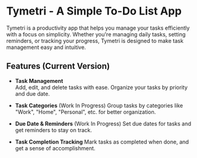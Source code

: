 # Tymetri - A Simple To-Do List App

Tymetri is a productivity app that helps you manage your tasks efficiently with a focus on simplicity. Whether you're managing daily tasks, setting reminders, or tracking your progress, Tymetri is designed to make task management easy and intuitive.

## Features (Current Version)

- **Task Management**  
  Add, edit, and delete tasks with ease. Organize your tasks by priority and due date.

- **Task Categories** (Work In Progress)
  Group tasks by categories like "Work", "Home", "Personal", etc. for better organization.

- **Due Date & Reminders** (Work In Progress)
  Set due dates for tasks and get reminders to stay on track.

- **Task Completion Tracking**
  Mark tasks as completed when done, and get a sense of accomplishment.

